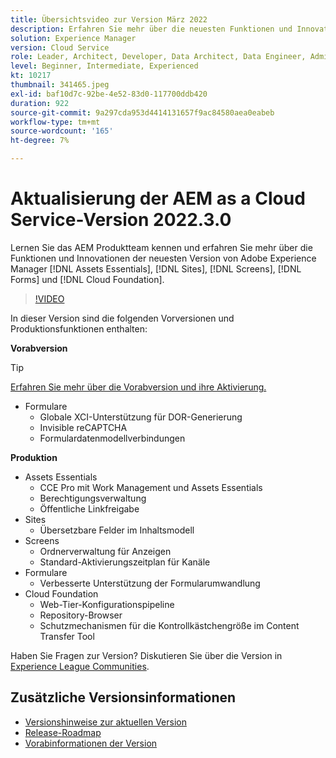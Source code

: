 ```yaml
---
title: Übersichtsvideo zur Version März 2022
description: Erfahren Sie mehr über die neuesten Funktionen und Innovationen in der Adobe Experience Manager-Version 2022/3-0 (0) und  [!DNL Cloud Foundation]. [!DNL Assets Essentials], [!DNL Sites], [!DNL Screens], [!DNL Forms]
solution: Experience Manager
version: Cloud Service
role: Leader, Architect, Developer, Data Architect, Data Engineer, Admin, User
level: Beginner, Intermediate, Experienced
kt: 10217
thumbnail: 341465.jpeg
exl-id: baf10d7c-92be-4e52-83d0-117700ddb420
duration: 922
source-git-commit: 9a297cda953d4414131657f9ac84580aea0eabeb
workflow-type: tm+mt
source-wordcount: '165'
ht-degree: 7%

---
```


# Aktualisierung der AEM as a Cloud Service-Version 2022.3.0

Lernen Sie das AEM Produktteam kennen und erfahren Sie mehr über die Funktionen und Innovationen der neuesten Version von Adobe Experience Manager [!DNL Assets Essentials], [!DNL Sites], [!DNL Screens], [!DNL Forms] und [!DNL Cloud Foundation].

>[!VIDEO](https://video.tv.adobe.com/v/341465/?quality=12&learn=on)

In dieser Version sind die folgenden Vorversionen und Produktionsfunktionen enthalten:

**Vorabversion**

>[!TIP]
>
>[Erfahren Sie mehr über die Vorabversion und ihre Aktivierung.](https://experienceleague.adobe.com/docs/experience-manager-cloud-service/content/release-notes/prerelease.html)

* Formulare
   * Globale XCI-Unterstützung für DOR-Generierung
   * Invisible reCAPTCHA
   * Formulardatenmodellverbindungen

**Produktion**

* Assets Essentials
   * CCE Pro mit Work Management und Assets Essentials
   * Berechtigungsverwaltung
   * Öffentliche Linkfreigabe
* Sites
   * Übersetzbare Felder im Inhaltsmodell
* Screens
   * Ordnerverwaltung für Anzeigen
   * Standard-Aktivierungszeitplan für Kanäle
* Formulare
   * Verbesserte Unterstützung der Formularumwandlung
* Cloud Foundation
   * Web-Tier-Konfigurationspipeline
   * Repository-Browser
   * Schutzmechanismen für die Kontrollkästchengröße im Content Transfer Tool

Haben Sie Fragen zur Version?  Diskutieren Sie über die Version in [Experience League Communities](https://experienceleaguecommunities.adobe.com/t5/adobe-experience-manager/aem-as-a-cloud-service-2022-3-0-release-update/td-p/449599).

## Zusätzliche Versionsinformationen

* [Versionshinweise zur aktuellen Version](https://experienceleague.adobe.com/docs/experience-manager-cloud-service/content/release-notes/home.html?lang=de)
* [Release-Roadmap](https://experienceleague.adobe.com/docs/experience-manager-release-information/aem-release-updates/update-releases-roadmap.html?lang=de)
* [Vorabinformationen der Version](https://experienceleague.adobe.com/docs/experience-manager-cloud-service/content/release-notes/prerelease.html)
